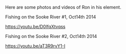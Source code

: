 Here are some photos and videos of Ron in his element.

Fishing on the Sooke River #1, Oct14th 2014

https://youtu.be/D0lfqXtvqss

Fishing on the Sooke River #2, Oct14th 2014

https://youtu.be/aT3R9rvY1-I
